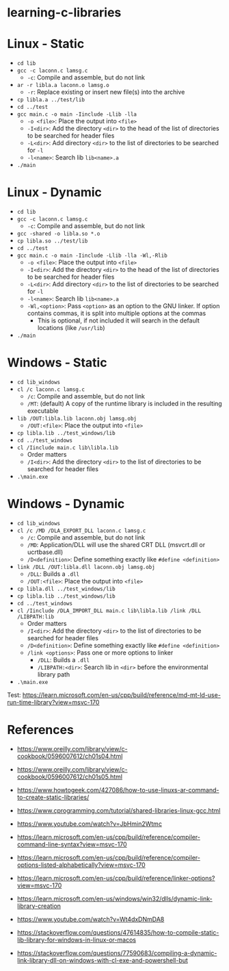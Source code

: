 # learning-c-libraries

# Linux - Static
- `cd lib`
- `gcc -c laconn.c lamsg.c`
  - `-c`: Compile and assemble, but do not link
- `ar -r libla.a laconn.o lamsg.o`
  - `-r`: Replace existing or insert new file(s) into the archive
- `cp libla.a ../test/lib`
- `cd ../test`
- `gcc main.c -o main -Iinclude -Llib -lla`
  - `-o <file>`: Place the output into `<file>`
  - `-I<dir>`: Add the directory `<dir>` to the head of the list of directories to be searched for header files
  - `-L<dir>`: Add directory `<dir>` to the list of directories to be searched for `-l`
  - `-l<name>`: Search lib `lib<name>.a`
- `./main`

# Linux - Dynamic
- `cd lib`
- `gcc -c laconn.c lamsg.c`
  - `-c`: Compile and assemble, but do not link
- `gcc -shared -o libla.so *.o`
- `cp libla.so ../test/lib`
- `cd ../test`
- `gcc main.c -o main -Iinclude -Llib -lla -Wl,-Rlib`
  - `-o <file>`: Place the output into `<file>`
  - `-I<dir>`: Add the directory `<dir>` to the head of the list of directories to be searched for header files
  - `-L<dir>`: Add directory `<dir>` to the list of directories to be searched for `-l`
  - `-l<name>`: Search lib `lib<name>.a`
  - `-Wl,<option>`: Pass `<option>` as an option to the GNU linker. If option contains commas, it is split into multiple options at the commas
    - This is optional, if not included it will search in the default locations (like `/usr/lib`)
- `./main`

# Windows - Static
- `cd lib_windows`
- `cl /c laconn.c lamsg.c`
  - `/c`: Compile and assemble, but do not link
  - `/MT`: (default) A copy of the runtime library is included in the resulting executable
- `lib /OUT:libla.lib laconn.obj lamsg.obj`
  - `/OUT:<file>`: Place the output into `<file>`
- `cp libla.lib ../test_windows/lib`
- `cd ../test_windows`
- `cl /Iinclude main.c lib\libla.lib`
  - Order matters
  - `/I<dir>`: Add the directory `<dir>` to the list of directories to be searched for header files
- `.\main.exe`

# Windows - Dynamic
- `cd lib_windows`
- `cl /c /MD /DLA_EXPORT_DLL laconn.c lamsg.c`
  - `/c`: Compile and assemble, but do not link
  - `/MD`: Application/DLL will use the shared CRT DLL (msvcrt.dll or ucrtbase.dll)
  - `/D<definition>`: Define something exactly like `#define <definition>`
- `link /DLL /OUT:libla.dll laconn.obj lamsg.obj`
  - `/DLL`: Builds a `.dll`
  - `/OUT:<file>`: Place the output into `<file>`
- `cp libla.dll ../test_windows/lib`
- `cp libla.lib ../test_windows/lib`
- `cd ../test_windows`
- `cl /Iinclude /DLA_IMPORT_DLL main.c lib\libla.lib /link /DLL /LIBPATH:lib`
  - Order matters
  - `/I<dir>`: Add the directory `<dir>` to the list of directories to be searched for header files
  - `/D<definition>`: Define something exactly like `#define <definition>`
  - `/link <options>`: Pass one or more options to linker
	- `/DLL`: Builds a `.dll`
	- `/LIBPATH:<dir>`: Search lib in `<dir>` before the environmental library path
- `.\main.exe`

Test: https://learn.microsoft.com/en-us/cpp/build/reference/md-mt-ld-use-run-time-library?view=msvc-170

# References
- https://www.oreilly.com/library/view/c-cookbook/0596007612/ch01s04.html
- https://www.oreilly.com/library/view/c-cookbook/0596007612/ch01s05.html

- https://www.howtogeek.com/427086/how-to-use-linuxs-ar-command-to-create-static-libraries/
- https://www.cprogramming.com/tutorial/shared-libraries-linux-gcc.html
- https://www.youtube.com/watch?v=JbHmin2Wtmc

- https://learn.microsoft.com/en-us/cpp/build/reference/compiler-command-line-syntax?view=msvc-170
- https://learn.microsoft.com/en-us/cpp/build/reference/compiler-options-listed-alphabetically?view=msvc-170
- https://learn.microsoft.com/en-us/cpp/build/reference/linker-options?view=msvc-170
- https://learn.microsoft.com/en-us/windows/win32/dlls/dynamic-link-library-creation
- https://www.youtube.com/watch?v=Wt4dxDNmDA8
- https://stackoverflow.com/questions/47614835/how-to-compile-static-lib-library-for-windows-in-linux-or-macos
- https://stackoverflow.com/questions/77590683/compiling-a-dynamic-link-library-dll-on-windows-with-cl-exe-and-powershell-but